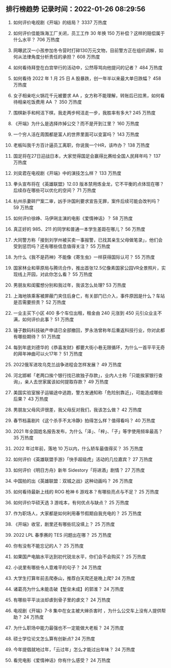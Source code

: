 
## 排行榜趋势 记录时间：2022-01-26 08:29:56
  
  1. 如何评价电视剧《开端》的结局？ 3337 万热度
    
  2. 如何评价佳能珠海工厂关闭，员工工作 30 年换 150 万补偿？这样的赔偿属于什么水平？ 706 万热度
    
  3. 网曝武汉一小孩参加冬令营时打碎130万元文物，目前警方正在组织调解，如何从法律角度分析责任的承担？ 608 万热度
    
  4. 如何看待拜登在白宫举行的活动中，公然辱骂向他提问的记者？ 484 万热度
    
  5. 如何看待 2022 年 1 月 25 日 A 股暴跌，创一年半以来最大单日跌幅？ 458 万热度
    
  6. 女子相亲吃火锅花千元被要求 AA ，女方称不能理解，转账后已拉黑，如何看待相亲吃饭费用 AA ？ 350 万热度
    
  7. 围棋新手和柯洁下棋，我走两步柯洁走一步，我胜率有多大? 245 万热度
    
  8. 《开端》为什么是选择炸掉公交？而不是开到江里？ 160 万热度
    
  9. 一个穷人活在周围都是富人的世界里面可以变富吗？ 143 万热度
    
  10. 老板叫我千方百计逼员工离职，你说我一个HR，该咋办？ 138 万热度
    
  11. 国足将在27日迎战日本，大家觉得国足会赢得比赛给全国人民拜年吗？ 137 万热度
    
  12. 刘奕君在电视剧《开端》中的演技怎么样？ 133 万热度
    
  13. 拳头宣布将在《英雄联盟》12.03 版本禁用炼金龙，它不平衡的点体现在哪？后续存在哪些可以优化的空间？ 71 万热度
    
  14. 杭州杀妻碎尸案二审，凶手许国利要求宣告无罪，案件后续可能会改判吗？ 59 万热度
    
  15. 如何评价徐峥、马伊琍主演的电影《爱情神话》？ 58 万热度
    
  16. 真正好的 985、211 的同学和普通一本学生差距在哪儿？ 56 万热度
    
  17. 大同警方称「接到刘学州被买卖一事报警，已找其亲生父母做笔录」，他们会受到惩罚吗？还有哪些信息值得关注？ 55 万热度
    
  18. 为什么《我不是药神》不能像《寄生虫》一样获得国际认可？ 55 万热度
    
  19. 国家林业和草原局与腾讯合作，推出首张12.5亿像素国家公园VR全景照片，实现线上开园，对此你怎么看？ 55 万热度
    
  20. 男朋友和闺蜜想分别和我过年，我该怎么处理? 53 万热度
    
  21. 上海地铁乘客被屏蔽门夹住后身亡，有关部门已介入，事件原因是什么？车站是否需要担责？ 52 万热度
    
  22. 一业主买下小区 400 多个车位出租，租金由 240 元涨到 450 元引众业主不满，如何评价此事？ 51 万热度
    
  23. 锤子数码科技破产申请已全部撤回，罗永浩曾称年后重返科技行业，你对此都有哪些期待？ 51 万热度
    
  24. 每到年底刘德华的《恭喜发财》都要大街小巷无限循环，为什么一首平平无奇的拜年神曲可以火17年？ 51 万热度
    
  25. 2022俄军进攻乌克兰战争进程会怎样发展？ 49 万热度
    
  26. 河北邯郸「老两口挨个银行找已故独子存款」，业内人士称「只能挨家银行查询」，亲人去世家属该如何提取存款？ 49 万热度
    
  27. 美国实验室猴子运输途中逃跑，警方发通知称「危险别靠近」，可能造成哪些后果？ 43 万热度
    
  28. 男朋友父母风评很差，我父母反对我们，我该怎么做？ 42 万热度
    
  29. 春节档喜剧片《这个杀手不太冷静》拍得怎么样？值得看吗？ 40 万热度
    
  30. 2021 年全国姓名报告发布，为什么「泽」、「梓」、「子」等字使用频率最高？ 35 万热度
    
  31. 2022 年过年前，落地 10 万以内，什么轿车最值得买？ 35 万热度
    
  32. 如何评价《英雄联盟手游》「快手超级虎」活动的几位嘉宾？ 27 万热度
    
  33. 如何评价《明日方舟》新年 Sidestory「将进酒」剧情？ 27 万热度
    
  34. 中国拍的出《英雄联盟：双城之战》这种动画吗？ 26 万热度
    
  35. 如何看待最新上线的 ROG 枪神 6 游戏本？有哪些亮点与不足？ 25 万热度
    
  36. 如何评价华硕天选 3 游戏本，有何优点与缺点？ 25 万热度
    
  37. 作为职场人，大家都是如何利用春节假期自我充电的？ 25 万热度
    
  38. 《开端》收官，剧里还有哪些坑没填上？ 25 万热度
    
  39. 2022 LPL 春季赛的 TES 问题出在哪？ 25 万热度
    
  40. 你有没有不能忘记的人？ 25 万热度
    
  41. 如果国产电脑水平达到初代锐龙水平，你们会不会购买？ 25 万热度
    
  42. 小说里有哪些令人意难平的句子？ 24 万热度
    
  43. 大学生打算年前去爬泰山，推荐白天爬还是晚上爬? 24 万热度
    
  44. 诸葛亮为什么未能击破【堑垒未成】的郭淮？ 24 万热度
    
  45. 有哪些平平淡淡却虐到骨子里的虐文？ 24 万热度
    
  46. 电视剧《开端》7-8 集中在女主被大婶杀害时 ，为什么公交车上没有人提供帮助？ 24 万热度
    
  47. 为什么职场中能力最强也不一定能做大老板？ 24 万热度
    
  48. 硕士学位论文怎么算有创新点? 24 万热度
    
  49. 今年提倡就地过年，「云过年」怎么才能过出年味？ 24 万热度
    
  50. 看完电影《爱情神话》你有什么感受？ 24 万热度
    